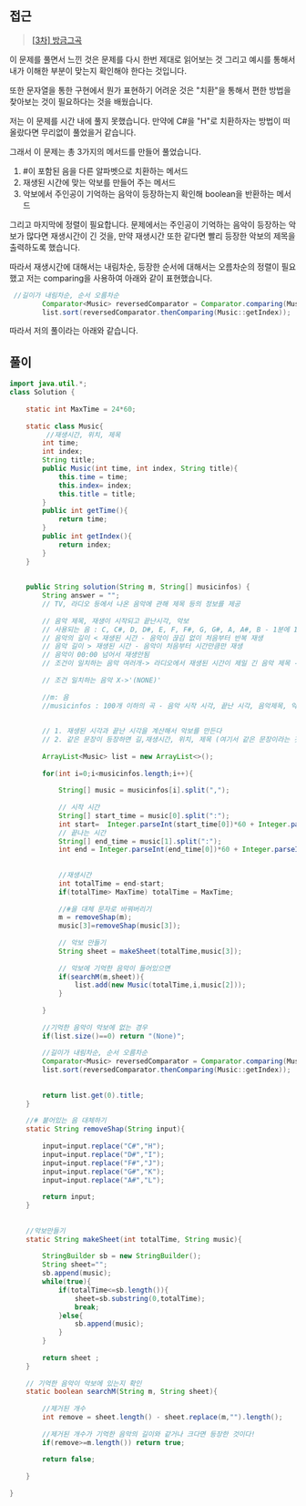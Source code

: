 ## 접근
> <a href="https://school.programmers.co.kr/learn/courses/30/lessons/17683#">[3차] 방금그곡</a>

이 문제를 풀면서 느낀 것은 문제를 다시 한번 제대로 읽어보는 것
그리고 예시를 통해서 내가 이해한 부분이 맞는지 확인해야 한다는 것입니다.

또한 문자열을 통한 구현에서 뭔가 표현하기 어려운 것은 "치환"을 통해서 편한 방법을 찾아보는 것이
필요하다는 것을 배웠습니다.


저는 이 문제를 시간 내에 풀지 못했습니다.
만약에 C#을 "H"로 치환하자는 방법이 떠올랐다면
무리없이 풀었을거 같습니다.

그래서 이 문제는 총 3가지의 메서드를 만들어 풀었습니다.
1. #이 포함된 음을 다른 알파벳으로 치환하는 메서드
2. 재생된 시간에 맞는 악보를 만들어 주는 메서드
3. 악보에서 주인공이 기억하는 음악이 등장하는지 확인해 boolean을 반환하는 메서드


그리고 마지막에 정렬이 필요합니다.
문제에서는 주인공이 기억하는 음악이 등장하는 악보가 많다면
재생시간이 긴 것을, 만약 재생시간 또한 같다면 빨리 등장한 악보의 제목을 출력하도록 했습니다.

따라서 재생시간에 대해서는 내림차순, 등장한 순서에 대해서는 오름차순의 정렬이 필요했고
저는  comparing을 사용하여 아래와 같이 표현했습니다.

```java
 //길이가 내림차순, 순서 오름차순
        Comparator<Music> reversedComparator = Comparator.comparing(Music::getTime).reversed();
        list.sort(reversedComparator.thenComparing(Music::getIndex));
```

따라서 저의 풀이라는 아래와 같습니다.
## 풀이
```java
import java.util.*;
class Solution {
    
    static int MaxTime = 24*60;
    
    static class Music{
         //재생시간, 위치, 제목
        int time;
        int index;
        String title;
        public Music(int time, int index, String title){
            this.time = time;
            this.index= index;
            this.title = title;
        }
        public int getTime(){
            return time;
        }
        public int getIndex(){
            return index;
        }
    }
    
    
    public String solution(String m, String[] musicinfos) {
        String answer = "";
        // TV, 라디오 등에서 나온 음악에 관해 제목 등의 정보를 제공
        
        // 음악 제목, 재생이 시작되고 끝난시각, 악보 
        // 사용되는 음 : C, C#, D, D#, E, F, F#, G, G#, A, A#, B - 1분에 1개씩 재생
        // 음악의 길이 < 재생된 시간 - 음악이 끊김 없이 처음부터 반복 재생
        // 음악 길이 > 재생된 시간 - 음악이 처음부터 시간만큼만 재생
        // 음악이 00:00 넘어서 재생안됨
        // 조건이 일치하는 음악 여러개-> 라디오에서 재생된 시간이 제일 긴 음악 제목 -> 재생된 시간이 같을 경우 -> 먼저 입력
        
        // 조건 일치하는 음악 X->'(NONE)'
    
        //m: 음 
        //musicinfos : 100개 이하의 곡 - 음악 시작 시각, 끝난 시각, 음악제목, 악보 정보
        
        
        // 1. 재생된 시각과 끝난 시각을 계산해서 악보를 만든다
        // 2. 같은 문장이 등장하면 길,재생시간, 위치, 제목 (여기서 같은 문장이라는 것은 ABC#의 경우도 생각할 것)
    
        ArrayList<Music> list = new ArrayList<>();
        
        for(int i=0;i<musicinfos.length;i++){
            
            String[] music = musicinfos[i].split(",");
            
            // 시작 시간
            String[] start_time = music[0].split(":");
            int start=  Integer.parseInt(start_time[0])*60 + Integer.parseInt(start_time[1]);
            // 끝나는 시간
            String[] end_time = music[1].split(":");
            int end = Integer.parseInt(end_time[0])*60 + Integer.parseInt(end_time[1]);
           
            
            //재생시간
            int totalTime = end-start;
            if(totalTime> MaxTime) totalTime = MaxTime;
            
            //#을 대체 문자로 바꿔버리기
            m = removeShap(m);
            music[3]=removeShap(music[3]);
            
            // 악보 만들기
            String sheet = makeSheet(totalTime,music[3]);
            
            // 악보에 기억한 음악이 들어있으면
            if(searchM(m,sheet)){
                list.add(new Music(totalTime,i,music[2]));
            }
            
        }
          
        //기억한 음악이 악보에 없는 경우
        if(list.size()==0) return "(None)";
        
        //길이가 내림차순, 순서 오름차순
        Comparator<Music> reversedComparator = Comparator.comparing(Music::getTime).reversed();
        list.sort(reversedComparator.thenComparing(Music::getIndex));
        
     
        return list.get(0).title;
    }
    
    //# 붙어있는 음 대체하기
    static String removeShap(String input){
        
        input=input.replace("C#","H");
        input=input.replace("D#","I");
        input=input.replace("F#","J");
        input=input.replace("G#","K");
        input=input.replace("A#","L");
        
        return input;
    }
    
    
    //악보만들기
    static String makeSheet(int totalTime, String music){
     
        StringBuilder sb = new StringBuilder();
        String sheet="";
        sb.append(music);
        while(true){
            if(totalTime<=sb.length()){
                sheet=sb.substring(0,totalTime);
                break;
            }else{
                sb.append(music);
            }
        }
        
        return sheet ; 
    }
    
    // 기억한 음악이 악보에 있는지 확인
    static boolean searchM(String m, String sheet){
        
        //제거된 개수
        int remove = sheet.length() - sheet.replace(m,"").length();
        
        //제거된 개수가 기억한 음악의 길이와 같거나 크다면 등장한 것이다!
        if(remove>=m.length()) return true;
        
        return false;
        
    }
    
}
```